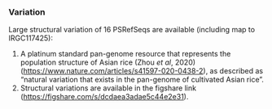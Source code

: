 ### Variation
Large structural variation of 16 PSRefSeqs are available (including map to IRGC117425):

1. A platinum standard pan-genome resource that represents the population structure of Asian rice (Zhou *et al*, 2020)(https://www.nature.com/articles/s41597-020-0438-2), as described as “natural variation that exists in the pan-genome of cultivated Asian rice”.
2. Structural variations are available in the figshare link (https://figshare.com/s/dcdaea3adae5c44e2e31).
